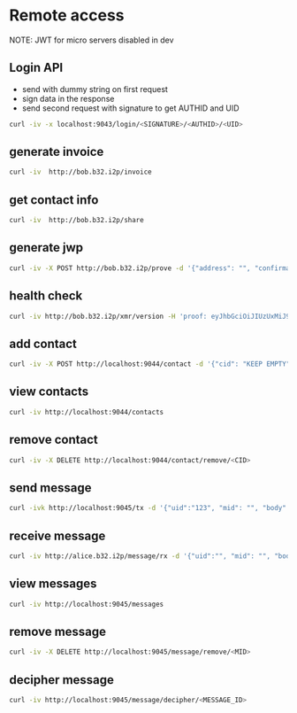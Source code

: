 # Remote access

NOTE: JWT for micro servers disabled in dev

## Login API

* send with dummy string on first request
* sign data in the response
* send second request with signature to get AUTHID and UID

```bash
curl -iv -x localhost:9043/login/<SIGNATURE>/<AUTHID>/<UID>
```

## generate invoice

```bash
curl -iv  http://bob.b32.i2p/invoice
```

## get contact info

```bash
curl -iv  http://bob.b32.i2p/share
```

## generate jwp

```bash
curl -iv -X POST http://bob.b32.i2p/prove -d '{"address": "", "confirmations":0,"hash":"", "message":"", "signature": ""}' -H 'Content-Type: application/json'
```

## health check

```bash
curl -iv http://bob.b32.i2p/xmr/version -H 'proof: eyJhbGciOiJIUzUxMiJ9...'
```

## add contact

```bash
curl -iv -X POST http://localhost:9044/contact -d '{"cid": "KEEP EMPTY", "nmpk": "string", "i2p_address": "", "xmr_address": "", "is_vendor": false}' -H 'Content-Type: application/json' 
```

## view contacts

```bash
curl -iv http://localhost:9044/contacts
```

## remove contact

```bash
curl -iv -X DELETE http://localhost:9044/contact/remove/<CID>
```

## send message

```bash
curl -ivk http://localhost:9045/tx -d '{"uid":"123", "mid": "", "body": "string", "from": "alice.b32.i2p", "created": 0, "to": "bob.b32.i2p"}' -H 'Content-Type: application/json'
```

## receive message

```bash
curl -iv http://alice.b32.i2p/message/rx -d '{"uid":"", "mid": "", "body": "string", "from": "bob.b32.i2p", "created": 0, "to": "alice.b32.i2p"}' -H 'Content-Type: application/json' -H 'proof: eyJhbGciOiJIUzUxMiJ9...'
```

## view messages

```bash
curl -iv http://localhost:9045/messages
```

## remove message

```bash
curl -iv -X DELETE http://localhost:9045/message/remove/<MID>
```

## decipher message

```bash
curl -iv http://localhost:9045/message/decipher/<MESSAGE_ID>
```